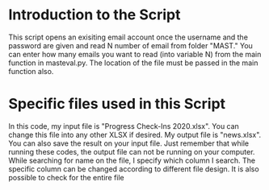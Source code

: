 # Introduction to the Script
This script opens an exisiting email account once the username and the password are given and read N number of email from folder "MAST." You can enter how many emails you want to read (into variable N) from the main function in masteval.py. The location of the file must be passed in the main function also.   
# Specific files used in this Script
In this code, my input file is "Progress Check-Ins 2020.xlsx". You can change this file into any other XLSX if desired. My output file is "news.xlsx". You can also save the result on your input file. Just remember that while running these codes, the output file can not be running on your computer. 
While searching for name on the file, I specify which column I search. The specific column can be changed according to different file design. It is also possible to check for the entire file
